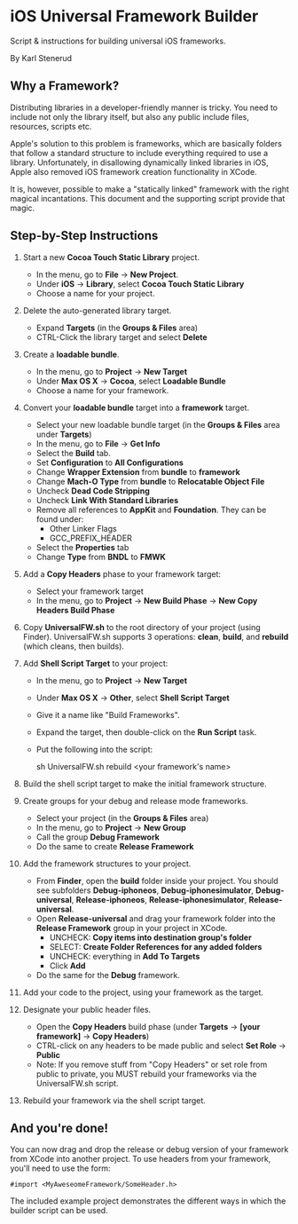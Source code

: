 iOS Universal Framework Builder
===============================

Script & instructions for building universal iOS frameworks.

By Karl Stenerud


Why a Framework?
----------------

Distributing libraries in a developer-friendly manner is tricky. You need to
include not only the library itself, but also any public include files,
resources, scripts etc.

Apple's solution to this problem is frameworks, which are basically folders
that follow a standard structure to include everything required to use a
library. Unfortunately, in disallowing dynamically linked libraries in iOS,
Apple also removed iOS framework creation functionality in XCode.

It is, however, possible to make a "statically linked" framework with the right
magical incantations. This document and the supporting script provide that
magic.


Step-by-Step Instructions
-------------------------

1. Start a new **Cocoa Touch Static Library** project.
    - In the menu, go to **File** -> **New Project**.
    - Under **iOS** -> **Library**, select **Cocoa Touch Static Library**
    - Choose a name for your project.

2. Delete the auto-generated library target.
    - Expand **Targets** (in the **Groups & Files** area)
    - CTRL-Click the library target and select **Delete**

3. Create a **loadable bundle**.
    - In the menu, go to **Project** -> **New Target**
    - Under **Max OS X** -> **Cocoa**, select **Loadable Bundle**
    - Choose a name for your framework.

4. Convert your **loadable bundle** target into a **framework** target.
    - Select your new loadable bundle target (in the **Groups & Files** area
      under **Targets**)
    - In the menu, go to **File** -> **Get Info**
    - Select the **Build** tab.
    - Set **Configuration** to **All Configurations**
    - Change **Wrapper Extension** from **bundle** to **framework**
    - Change **Mach-O Type** from **bundle** to **Relocatable Object File**
    - Uncheck **Dead Code Stripping**
    - Uncheck **Link With Standard Libraries**
    - Remove all references to **AppKit** and **Foundation**. They can be found
      under:
        - Other Linker Flags
        - GCC_PREFIX_HEADER
    - Select the **Properties** tab
    - Change **Type** from **BNDL** to **FMWK**

5. Add a **Copy Headers** phase to your framework target:
    - Select your framework target
    - In the menu, go to **Project** -> **New Build Phase** ->
      **New Copy Headers Build Phase**

6. Copy **UniversalFW.sh** to the root directory of your project (using Finder).
   UniversalFW.sh supports 3 operations: **clean**, **build**, and **rebuild**
   (which cleans, then builds).

7. Add **Shell Script Target** to your project:
    - In the menu, go to **Project** -> **New Target**
    - Under **Max OS X** -> **Other**, select **Shell Script Target**
    - Give it a name like "Build Frameworks".
    - Expand the target, then double-click on the **Run Script** task.
	- Put the following into the script:

        sh UniversalFW.sh rebuild <your framework's name>

8. Build the shell script target to make the initial framework structure.

9. Create groups for your debug and release mode frameworks.
    - Select your project (in the **Groups & Files** area)
    - In the menu, go to **Project** -> **New Group**
    - Call the group **Debug Framework**
    - Do the same to create **Release Framework**

10. Add the framework structures to your project.
    - From **Finder**, open the **build** folder inside your project.
      You should see subfolders **Debug-iphoneos**, **Debug-iphonesimulator**,
      **Debug-universal**, **Release-iphoneos**, **Release-iphonesimulator**,
      **Release-universal**.
    - Open **Release-universal** and drag your framework folder into the
      **Release Framework** group
      in your project in XCode.
        - UNCHECK: **Copy items into destination group's folder**
        - SELECT: **Create Folder References for any added folders**
        - UNCHECK: everything in **Add To Targets**
        - Click **Add**
    - Do the same for the **Debug** framework.

11. Add your code to the project, using your framework as the target.

12. Designate your public header files.
    - Open the **Copy Headers** build phase (under **Targets** ->
      **[your framework]** -> **Copy Headers**)
    - CTRL-click on any headers to be made public and select **Set Role** ->
      **Public**
    - Note: If you remove stuff from "Copy Headers" or set role from public to
      private, you MUST rebuild your frameworks via the UniversalFW.sh script.
      
13. Rebuild your framework via the shell script target.


And you're done!
----------------

You can now drag and drop the release or debug version of your framework from
XCode into another project. To use headers from your framework, you'll need to
use the form:

    #import <MyAweseomeFramework/SomeHeader.h>

The included example project demonstrates the different ways in which the
builder script can be used.
